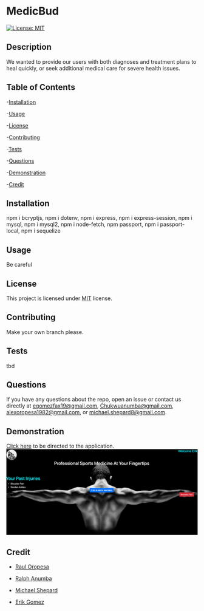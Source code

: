 # MedicBud

  [![License: MIT](https://img.shields.io/badge/License-MIT-orange.svg)](https://opensource.org/licenses/MIT)

  ## Description

  We wanted to provide our users with both diagnoses and treatment plans to heal quickly, or seek additional medical care for severe health issues.

  ## Table of Contents

  -[Installation](#installation)

  -[Usage](#Usage)

  -[License](#license)

  -[Contributing](#contributing)

  -[Tests](#tests)

  -[Questions](#questions)
  
  -[Demonstration](#demonstration)
  
  -[Credit](#credit)

  ## Installation

  npm i bcryptjs, npm i dotenv, npm i express, npm i express-session, npm i mysql, npm i mysql2, npm i node-fetch, npm passport, npm i passport-local, npm i sequelize

  ## Usage

  Be careful

  ## License

  This project is licensed under [MIT](https://opensource.org/licenses/MIT) license.

  ## Contributing

  Make your own branch please.

  ## Tests

  tbd

  ## Questions

  If you have any questions about the repo, open an issue or contact us directly at egomezfax19@gmail.com, Chukwuanumba@gmail.com, alexoropesa1982@gmail.com, or michael.shepard8@gmail.com.
  
  ## Demonstration
  [Click here](https://murmuring-shore-74149.herokuapp.com/) to be directed to the application.
  ![](public/assets/medicBud.png)

  ## Credit
  
  - [Raul Oropesa](https://github.com/Rauloropesa3)
  
  - [Ralph Anumba](https://github.com/Ranumba89)
  
  - [Michael Shepard](https://github.com/mbshepard)
  
  - [Erik Gomez](https://github.com/egome019)
  
  
  
  
